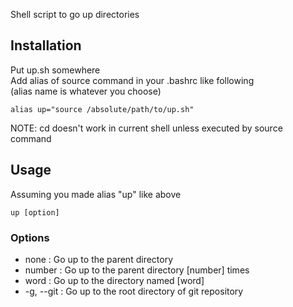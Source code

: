 Shell script to go up directories

## Installation
Put up.sh somewhere  
Add alias of source command in your .bashrc like following  
(alias name is whatever you choose)
```
alias up="source /absolute/path/to/up.sh"
```
NOTE: cd doesn't work in current shell unless executed by source command

## Usage
Assuming you made alias "up" like above
```
up [option]
```

### Options
* none : Go up to the parent directory
* number : Go up to the parent directory [number] times
* word : Go up to the directory named [word]
* -g, --git : Go up to the root directory of git repository

